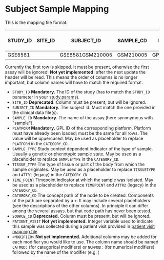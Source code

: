 # Subject Sample Mapping

This is the mapping file format:

| STUDY_ID | SITE_ID | SUBJECT_ID     | SAMPLE_CD | PLATFORM   | SAMPLE_TYPE | TISSUE_TYPE | TIME_POINT | CATEGORY_CD                      | SOURCE_CD | PATIENT_VISIT **(not yet implemented)**|\<MODIFIER\> **(not yet implemented)**|
|------------|-----------|------------------|-------------|--------------|---------------|---------------|--------------|------------------------------------|-------------|-----------------|------------|
| GSE8581    |           | GSE8581GSM210005 | GSM210005   | GPL570_BOGUS | Tumor         | Lung          | Week1        | Biomarker_Data+PLATFORM+TISSUETYPE | STD         | 1               |            |

Currently the first row is skipped. It must be present, otherwise the first assay will be ignored.
**Not yet implemented:** after the next update the header will be read. This means the order of columns is no longer important, but column names will have to match the required format.

- `STUDY_ID` **Mandatory.** The ID of the study (has to match the `STUDY_ID` parameter in your [study.params](study.params)).
- `SITE_ID` **Deprecated.** Column must be present, but will be ignored.
- `SUBJECT_ID` **Mandatory.** The subject id. Must match the one provided in the clinical data file(s).
- `SAMPLE_CD` **Mandatory.** The name of the assay (here synonymous with "sample").
- `PLATFORM` **Mandatory.** GPL ID of the corresponding platform. Platform must have already been loaded; must be the same for all rows. The value will be uppercased. May be used as placeholder to replace `PLATFORM` in the `CATEGORY_CD`.
- `SAMPLE_TYPE` Study context dependent indicator of the type of sample. Usually a genetic or phenotypic sample state. May be used as a placeholder to replace `SAMPLETYPE` in the `CATEGORY_CD`.
- `TISSUE_TYPE` The type of tissue or part of the body from which the sample originates. May be used as a placeholder to replace `TISSUETYPE` and `ATTR1` (legacy) in the `CATEGORY_CD`.
- `TIME_POINT` Timepoint indicator at which the sample was isolated. May be used as a placeholder to replace `TIMEPOINT` and `ATTR2` (legacy) in the `CATEGORY_CD`.
- `CATGEORY_CD` The concept path of the node to be created. Components of the path are separated by a `+`. It may include several placeholders (see the descriptions of the other columns). In principle it can differ among the several assays, but that code path has never been tested.
- `SOURCE_CD` **Deprecated.** Column must be present, but will be ignored.
- `PATIENT_VISIT` **Not yet implemented.** Integer variable used to indicate this sample was collected during a patient visit provided in [patient visit mapping file](patient-visit-mapping.md).
- `<MODIFIER>` **Not yet implemented.** Additional columns may be added for each modifier you would like to use. The column name should be named `CATMOD:` (for categorical modifiers) or `NUMMOD:` (for numerical modifiers) followed by the name of the modifier (e.g. )
